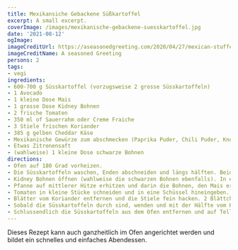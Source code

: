 ```yaml
---
title: Mexikansiche Gebackene Süßkartoffel
excerpt: A small excerpt.
coverImage: /images/mexikanische-gebackene-suesskartoffel.jpg
date: '2021-08-12'
ogImage:
imageCreditUrl: https://aseasonedgreeting.com/2020/04/27/mexican-stuffed-sweet-potatoes/
imageCreditName: A seasoned Greeting
persons: 2
tags:
- vegi
ingredients:
- 600-700 g Süsskartoffel (vorzugsweise 2 grosse Süsskartoffeln)
- 1 Avocado
- 1 kleine Dose Mais
- 1 grosse Dose Kidney Bohnen
- 2 frische Tomaten
- 350 ml of Sauerrahm oder Creme Fraiche
- 3 Stiele frischen Koriander
- 385 g gelben Cheddar Käse
- Mexikanische Gewürze zum abschmecken (Paprika Puder, Chili Puder, Knoblauch Puder, Kreuzkümmel Puder, Zwiebel Pulver, Salz, Pfeffer)
- Etwas Zitronensaft
- (wahlweise) 1 kleine Dose schwarze Bohnen
directions:
- Ofen auf 180 Grad vorheizen.
- Die Süsskartoffeln waschen, Enden abschneiden und längs hälften. Beide Seiten mit etwas Oliven Öl bestreichen und mit der flachen Seite nach unten auf das mit Backpapier belegte Backblech legen. 25-30 Min. backen bis die Haut der Kartoffel faltig wird und etwas zuckerige Flüssigkeit austritt.
- Kidney Bohnen öffnen (wahlweise die schwarzen Bohnen ebenfalls). In einem Sieb abtropfen und unter kaltem Wasser abspülen, bis es klar durchfliesst.
- Pfanne auf mittlerer Hitze erhitzen und darin die Bohnen, den Mais erwärmen. Immer wieder etwas von der Gewürzmischung hinzugeben. Falls zu trocken etwas Wasser hinzufügen. Wenn alles schön heiss ist, zur Seite tun und warm halten.
- Tomaten in kleine Stücke schneiden und in eine Schüssel hineingeben. Salz, Pfeffer und etwas Zitronensaft untermischen.
- Blätter vom Koriander entfernen und die Stiele fein hacken. 2 Blättchen zur Dekoration aufbewahren. In die Tomatenmischung hinzugeben und zur Seite stellen.
- Sobald die Süsskartoffeln durch sind, wenden und mit der Hälfte vom Käse bestreuen. Für weitere 2-3 Min. zurück in den Ofen tun.
- Schlussendlich die Süsskartoffeln aus dem Ofen entfernen und auf Tellern servieren. Mit den Bohnen, dem Mais und der Tomatensalsa bedecken. Guacamole hinzugeben, mit dem Rest vom Käse bestreuen und zum Schluss einen grosszügigen Klecks Sauerrahm oder Creme Fraiche hinzugeben. Mit den Koriander-Blättern garnieren.
---
```

Dieses Rezept kann auch ganzheitlich im Ofen angerichtet werden und bildet ein schnelles und einfaches Abendessen. 